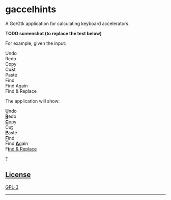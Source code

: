# gaccelhints

A Go/Gtk application for calculating keyboard accelerators.

**TODO screenshot (to replace the text below)**

For example, given the input:

Undo  
Redo  
Copy  
Cu&t  
Paste  
Find  
Find Again  
Find & Replace  

The application will show:

<b><u>U</u></b>ndo  
<b><u>R</u></b>edo  
<b><u>C</u></b>opy  
Cu<b><u>t</u></b>  
<b><u>P</u></b>aste  
<b><u>F</u></b>ind  
Find <b><u>A</u></b>gain  
F<u><b><u>i</u></b>nd & Replace  

?

## License

GPL-3

---
